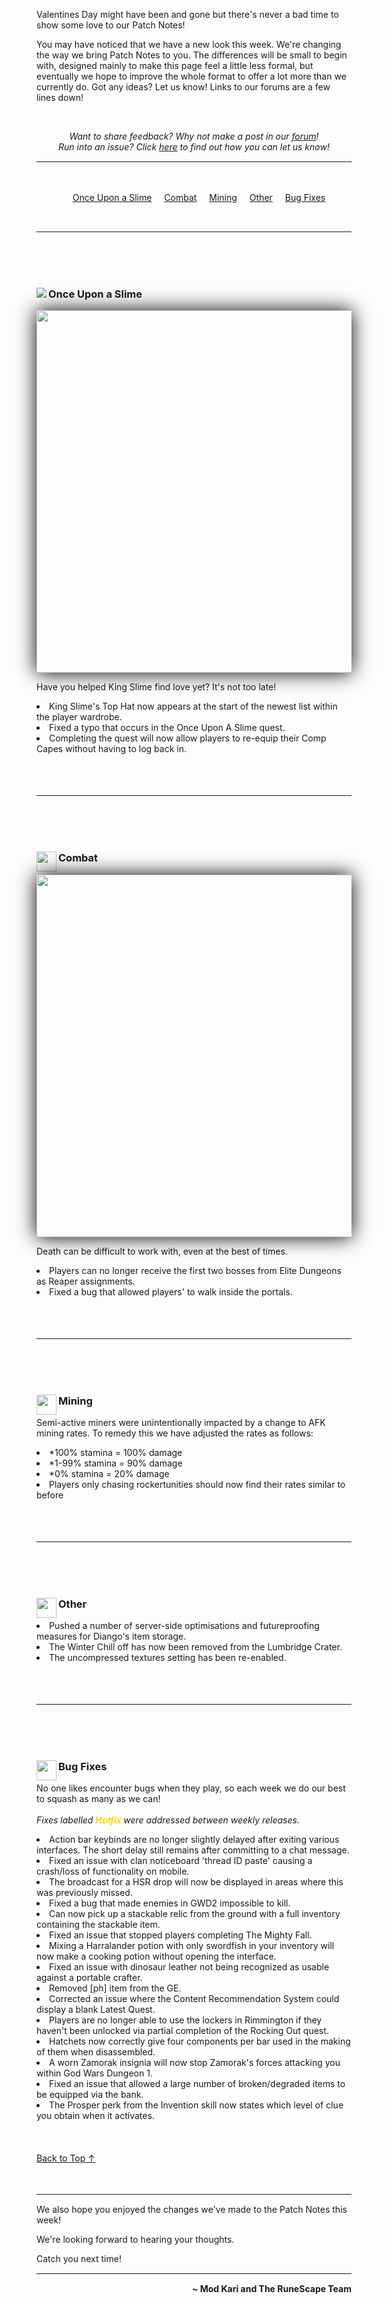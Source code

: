 <!DOCTYPE html>
<html>
<head>
    <div id="article-top" name="article-top" class="clockwork">
        <div class="context">
            <p>Valentines Day might have been and gone but there's never a bad time to show some love to our Patch Notes!</p>
            <p>You may have noticed that we have a new look this week. We're changing the way we bring Patch Notes to you. The differences will be small to begin with, designed mainly to make this page feel a little less formal, but eventually we hope to improve the whole format to offer a lot more than we currently do. Got any ideas? Let us know! Links to our forums are a few lines down!</p>
        </div>
</head>
<body>
</br>
	<p align="center">
	<i>Want to share feedback? Why not make a post in our <a href="https://secure.runescape.com/m=forum/forums?442,443,57,66143681">forum</a>!
<br>Run into an issue? Click <a href="https://support.runescape.com/hc/en-gb/articles/360001355429-How-to-report-a-Bug#RS">here</a> to find out how you can let us know!</i>
	</p><hr style="margin-bottom:15px;margin-top: 15px;">
		<br>
<div class="category">
<div class="legenda">
<p align="center"><a class="legenda-item" href="#onceuponaslime"><img src="https://cdn.runescape.com/assets/img/external/misc/patches/Quests.png" width="16" height="auto">Once Upon a Slime</a>
<a class="legenda-item" href="#combat"><img src="https://cdn.runescape.com/assets/img/external/misc/patches/Bosses1.png" width="16" height="auto">Combat</a>
<a class="legenda-item" href="#mining"><img src="https://cdn.runescape.com/assets/img/external/misc/patches/Mining.png" width="16" height="auto">Mining</a>
<a class="legenda-item" href="#other"><img src="https://cdn.runescape.com/assets/img/external/misc/patches/Achievements.png" width="16" height="auto">Other</a>
<a class="legenda-item" href="#bugfixes"><img src="https://cdn.runescape.com/assets/img/external/misc/patches/Achievements.png" width="16" height="auto">Bug Fixes</a></p>
</div></div>
</div>
		<br>
<hr style="margin-bottom:15px;margin-top: 15px;">
		<br>
		<br>
		<br>
<div class="articleContentText">
	<div class="category">
			<h3><img src="https://cdn.runescape.com/assets/img/external/misc/patches/Quests.png" align="left">Once Upon a Slime</h3>
		<p><img style="border-width: 5px; box-shadow: 0px 0px 30px black;" src="https://cdn.runescape.com/assets/img/external/news/2020/02/patch_notes/Once_Upon_A_Slime.png" width="580" height="auto"></p>
		<div class="context">
			<p>Have you helped King Slime find love yet? It's not too late! </p>
		</div>
		<li>King Slime's Top Hat now appears at the start of the newest list within the player wardrobe.</li>
		<li>Fixed a typo that occurs in the Once Upon A Slime quest.</li>
		<li>Completing the quest will now allow players to re-equip their Comp Capes without having to log back in.</li>
	</div>
		<br>
		<br>
		<br>
<hr style="margin-bottom:15px;margin-top: 15px;">
		<br>
		<br>
		<br>
	<div class="category">
		<div class="category-heading" id="combat"><img src="https://cdn.runescape.com/assets/img/external/misc/patches/Bosses1.png" width="32" height="auto" align="left">
			<h3>Combat</h3></div>
		<p><img style="border-width: 5px; box-shadow: 0px 0px 30px black;" src="https://cdn.runescape.com/assets/img/external/news/2020/02/patch_notes/PVM.png" width="580" height="auto"></p>
		<div class="context">
			<p>Death can be difficult to work with, even at the best of times.</p>
		</div>
		<li>Players can no longer receive the first two bosses from Elite Dungeons as Reaper assignments.</li>
		<li>Fixed a bug that allowed players' to walk inside the portals.</li>
	</div>
		<br>
		<br>
		<br>
<hr style="margin-bottom:15px;margin-top: 15px;">
		<br>
		<br>
		<br>
	<div class="category">
			<h3><img src="https://cdn.runescape.com/assets/img/external/misc/patches/Mining.png" width="32" height="auto" align="left">Mining</h3>
		<div class="context">
			<p>Semi-active miners were unintentionally impacted by a change to AFK mining rates. To remedy this we have adjusted the rates as follows:</p>
		</div>
		<li>*100% stamina = 100% damage</li>
		<li>*1-99% stamina = 90% damage</li>
		<li>*0% stamina = 20% damage</li>
		<li>Players only chasing rockertunities should now find their rates similar to before</li>
	</div>
		<br>
		<br>
		<br>
<hr style="margin-bottom:15px;margin-top: 15px;">
		<br>
		<br>
		<br>
	<div class="category">
			<h3><img src="https://cdn.runescape.com/assets/img/external/misc/patches/Achievements.png" width="32" height="auto" align="left">Other</h3>
		<li>Pushed a number of server-side optimisations and futureproofing measures for Diango's item storage.</li>
		<li>The Winter Chill off has now been removed from the Lumbridge Crater.</li>
		<li>The uncompressed textures setting has been re-enabled.</li>
	</div>
		<br>
		<br>
		<br>
<hr style="margin-bottom:15px;margin-top: 15px;">
		<br>
		<br>
		<br>
	<div class="category">
			<h3><img src="https://cdn.runescape.com/assets/img/external/misc/patches/Achievements.png" width="32" height="auto" align="left">Bug Fixes</h3>
		<div class="context">
			<p>No one likes encounter bugs when they play, so each week we do our best to squash as many as we can!
				<br>
				<br><i>Fixes labelled </i><i><strong><font color="gold">Hotfix</font></strong></i><i><strong> </strong></i><i>were addressed between weekly releases.</i></p>
		</div>
		<li>Action bar keybinds are no longer slightly delayed after exiting various interfaces. The short delay still remains after committing to a chat message.</li>
		<li>Fixed an issue with clan noticeboard 'thread ID paste' causing a crash/loss of functionality on mobile.</li>
		<li>The broadcast for a HSR drop will now be displayed in areas where this was previously missed.</li>
		<li>Fixed a bug that made enemies in GWD2 impossible to kill.</li>
		<li>Can now pick up a stackable relic from the ground with a full inventory containing the stackable item.</li>
		<li>Fixed an issue that stopped players completing The Mighty Fall.</li>
		<li>Mixing a Harralander potion with only swordfish in your inventory will now make a cooking potion without opening the interface.</li>
		<li>Fixed an issue with dinosaur leather not being recognized as usable against a portable crafter.</li>
		<li>Removed [ph] item from the GE.</li>
		<li>Corrected an issue where the Content Recommendation System could display a blank Latest Quest.</li>
		<li>Players are no longer able to use the lockers in Rimmington if they haven't been unlocked via partial completion of the Rocking Out quest.</li>
		<li>Hatchets now correctly give four components per bar used in the making of them when disassembled.</li>
		<li>A worn Zamorak insignia will now stop Zamorak's forces attacking you within God Wars Dungeon 1.</li>
		<li>Fixed an issue that allowed a large number of broken/degraded items to be equipped via the bank.</li>
		<li>The Prosper perk from the Invention skill now states which level of clue you obtain when it activates.</li>
		<br>
		<br>
		<br>
		<a href="#news">Back to Top ↑</a>
		<br>
		<br>
		<br>
<hr style="margin-bottom:15px;margin-top: 15px;">
<div class="context">
        <p>We also hope you enjoyed the changes we've made to the Patch Notes this week!</p>
	<p>We're looking forward to hearing your thoughts.</p>
        <p>Catch you next time!</p>
    </div>
</div>
<hr style="margin-bottom:15px;margin-top: 15px;">
<p align="right"><b>~ Mod Kari and The RuneScape Team</b></p>
</body>
</html>


